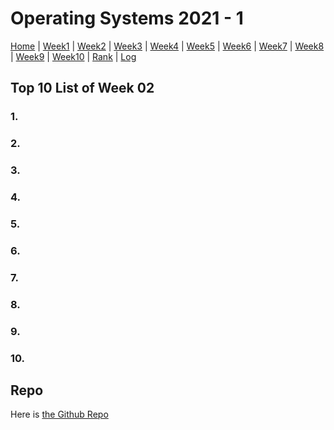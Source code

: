 
# Operating Systems 2021 - 1

[Home](../os211/) | 
[Week1](w01) | 
[Week2](w02) | 
[Week3](w03) | 
[Week4](w04) | 
[Week5](w05) | 
[Week6](w06) | 
[Week7](w07) | 
[Week8](w08) | 
[Week9](w09) | 
[Week10](w10) | 
[Rank](../os211/TXT/myrank.txt) | 
[Log](../os211/TXT/mylog.txt)

## Top 10 List of Week 02

### 1. []()  


### 2. []()  


### 3. []()  


### 4. []()  


### 5. []()  


### 6. []()  

### 7. []()  

### 8. []()  

### 9. []()  

### 10. []()  

## Repo
Here is [the Github Repo](https://github.com/ni-tami/os211)
